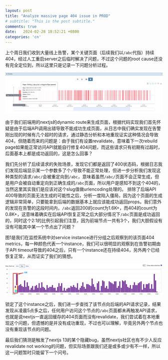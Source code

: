 ```yaml
---
layout: post
title: "Analyze massive page 404 issue in PROD"
# subtitle: "This is the post subtitle."
comments: true
date:   2024-02-28 18:52:21 +0800
categories: 'cn'
---
```


上个周日我们收到大量线上告警，某个关键页面（后续我们以`/abc`代指）持续404，经过人工重启server之后临时解决了问题，不过这个问题的root cause还没有完全定位到，所以这里只是记录一下问题分析过程。

![availibility](/assets/images/posts/2024-02-28/1.png)

由于我们前端用的nextjs的dynamic route来生成页面，根据代码实现我们首先怀疑是由于后端API调用出错导致不能成功生成页面，从日志中我们确实发现在告警刚出现的时候有几个超时的请求，通过静态分析和本地重现证实这种情况会导致404，但随着而来的问题是：由于我们有设置revalidate，意味着下一次rebuild page如果能正常访问API就能自行修复404问题，而这些请求只有初期有过超时，后面基本上都是成功返回的，这是怎么回事？

我们先分析了后续请求的失败场景，发现它们都是返回了400状态码，根据日志我们发现后端显示某一个参数多了个`/`导致不能正常处理，但进一步分析我们发现这种类型的请求`/abc/`会被重定向到`/abc`，意味着虽然`/abc/`页面不会正常生成，但是用户会被自动重定向到正确生成的`/abc`页面，所以用户是感知不到这个404的，当然这里其实我们是应该对这个slug值做urlencoding处理的。
排除了后端API 400导致的页面无法生成的可能性之后，分析一度陷入僵局，因为这个页面的生成逻辑非常简单，只要能拿到后端的数据基本上就应该能成功返回props。我们意外的发现在告警的这段时间内，`/abc`返回200的count为1.6K+，而404的count为0.8K+，这意味着确实在后端API恢复正常之后大部分情况下`/abc`页面是成功返回的，同时这个2:1的比例引起我们注意，因为前端节点一共有3个，我们大胆假设有没有可能其中某一个节点出了问题？

图1是我们在监控系统中对service instance进行分组之后观察到的该页面404 metrics，每一种颜色代表一个instance，我们可以很明显的观察到在告警初期由于API timeout导致的404之后，只有一个instance还在持续404，另外两个已经恢复正常，从而证实了我们的猜想。

![图2](/assets/images/posts/2024-02-28/2.png)

锁定了这个instance之后，我们进一步查找了该节点向后端的API请求记录，结果发现从凌晨5点多之后，任何用户访问这个节点的`/abc`页面都未再触发API请求，也就是说nextjs一直返回缓存的404页面而没有revalidate，我们尝试着在本地重现这个问题，但遗憾的是并没有成功重现，不过也可以理解，毕竟另外两个节点也没有重现该节点的问题。

最后我们猜测是触发了nextjs 13的某个隐藏bug，虽然nextjs社区也有不少人反应revalidate not working的问题，但实际场景跟我们还是或多或少有不一样，所以这一问题暂时只能留下一个问号。

